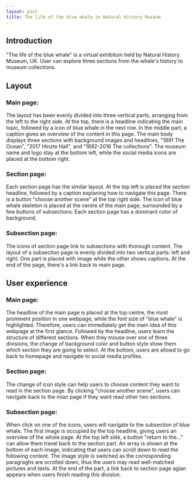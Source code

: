 ```yaml
---
layout: post
title: The life of the blue whale in Natural History Museum
---
```



## Introduction
"The life of the blue whale" is a virtual exhibitoin held by Natural History Museum, UK. User can explore three sections from the whale's history to museum collections.


## Layout
### Main page:
The layout has been evenly divided into three vertical parts, arranging from the left to the right side. At the top, there is a headline indicating the main topic,
followed by a icon of blue whale in the next row.
In the middle part, a caption gives an overview of the content in this page. The main body displays three sections with background images and headlines, "1891 The Ocean", "2017 Hinzte Hall", and "1892-2016 The collections". The museum name and logo stay at the bottom left, while the social media icons are placed at the bottom right.
### Section page:
Each section page has the similar layout. At the top left is placed the section headline, followed by a caption explaning how to navigate this page. There is a button "choose another scene" at the top right side. The icon of blue whale skeleton is placed at the centre of the main page, surrounded by a few buttons of subsections. Each section page has a dominant color of background.
### Subsection page:
The icons of section page link to subsections with thorough content. The layout of a subsection page is evenly divided into two vertical parts: left and right. One part is placed with image while the other shows captions. At the end of the page, there's a link back to main page. 




## User experience
### Main page:
The headline of the main page is placed at the top centre, the most prominent position in one webpage, while the font size of "blue whale" is highlighted. Therefore, users can immediately get the main idea of this webpage at the first glance. Followed by the headline, users learn the structure of different sections. When they mouse over one of three divisions, the change of background color and button style show them which section they are going to select. At the bottom, users are allowd to go back to homepage and navigate to social media profiles.
### Section page:
The change of icon style can help users to choose content they want to read in the section page. By clicking "choose another scene", users can navigate back to the mian page if they want read other two sections. 
### Subsection page:
When click on one of the icons, users will navigate to the subsection of blue whale. The first image is occupied by the top headline, giving users an overview of the whole page. At the top left side, a button "return to the..." can allow them travel back to the section part. An array is shown at the bottom of each image, indicating that users can scroll down to read the following content. The image style is switched as the corresponding paragraghs are scrolled down, thus the users may read well-matched pictures and texts. At the end of the part, a link back to section page agian appears when users finish reading this division. 



